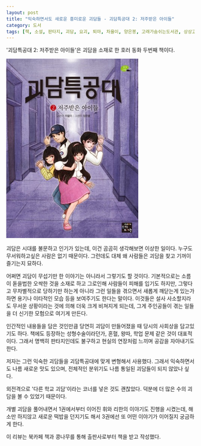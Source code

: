 ```yaml
---
layout: post
title: "익숙하면서도 새로운 흥미로운 괴담들 - 괴담특공대 2: 저주받은 아이들"
category: 도서
tags: [책, 소설, 판타지, 괴담, 요괴, 퇴마, 차율이, 양은봉, 고래가숨쉬는도서관, 상상고래, 북카페 책과 콩나무, 서평]
---
```


'괴담특공대 2: 저주받은 아이들'은
괴담을 소재로 한 호러 동화 두번째 책이다.

![표지](/images/book/strange-story-rangers-2-book-h480.jpg)

괴담은 시대를 불문하고 인기가 있는데,
이건 곰곰히 생각해보면 이상한 일이다.
누구도 무서워하고싶은 사람은 없기 때문이다.
그런데도 대체 왜 사람들은 괴담을 찾고 기꺼이 즐기는지 묘하다.

어쩌면 괴담이 무섭기만 한 이야기는 아니라서 그렇기도 할 것이다.
기본적으로는 소름이 돋을법한 오싹한 것을 소재로 하고
그로인해 사람들이 피해를 입기도 하지만,
그렇다고 무차별적으로 당하기만 하는게 아니라
그런 일들을 겪으면서 새롭게 깨닫는게 있는가 하면
용기나 이타적인 모습 등을 보여주기도 한다는 말이다.
이것들은 설사 사소할지라도 무서운 상황이라는 것에 의해 더욱 크게 비쳐지게 되는데,
그게 주인공들이 겪는 일들을 더 신기한 모험으로 여기게 만든다.

인간적인 내용들을 담은 것인만큼 당연히 괴담이 만들어졌을 때 당시의 사회상을 담고있기도 하다.
책에도 등장하는 성형수술이라던가, 혼혈, 왕따, 학업 문제 같은 것이 대표적이다.
그래서 명백히 판타지인데도 불구하고 현실의 연장처럼 느끼며 공감을 자아내기도 한다.

저자는 그런 익숙한 괴담들을 괴담특공대에 맞게 변형해서 사용했다.
그래서 익숙하면서도 나름 새로운 맛도 있으며,
전체적인 분위기도 나름 통일된 괴담들이 되지 않았나 싶다.

외전격으로 '다른 학교 괴담'이라는 코너를 넣은 것도 괜찮았다.
덕분에 더 많은 수의 괴담을 볼 수 있었기 때문이다.

개별 괴담을 풀어내면서 1권에서부터 이어진 휘와 리한의 이야기도 진행을 시켰는데,
해소만 하지않고 새로운 떡밥을 던지기도 해서 3권에선 또 어떤 이야기가 이어질지 궁금하게 한다.



<div class="im im-info">
이 리뷰는 북카페 책과 콩나무를 통해 출판사로부터 책을 받고 작성했다.
</div>
